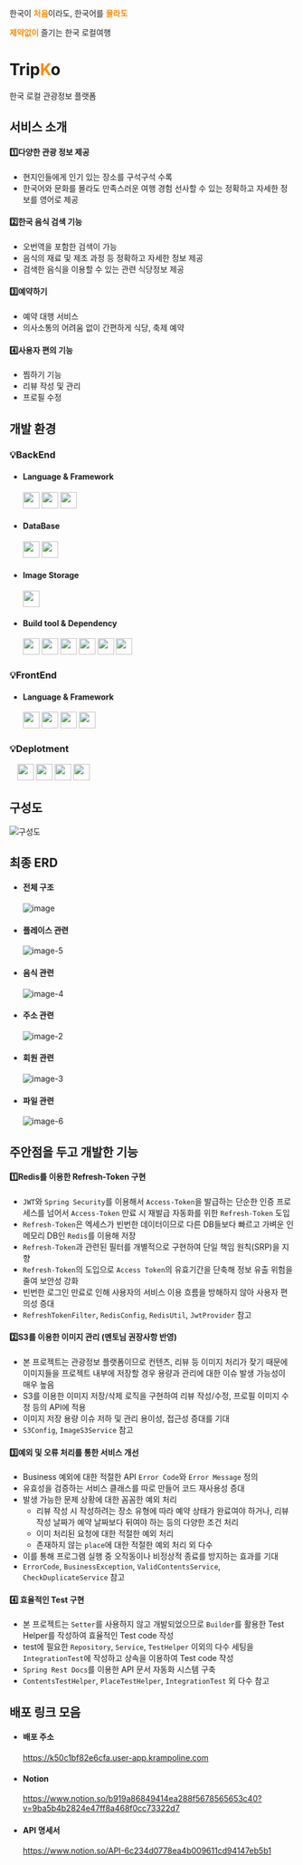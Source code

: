 한국이 <span style="color:#FF8A00">**처음**</span>이라도, 한국어를 <span style="color:#FF8A00">**몰라도**</span>

<span style="color:#FF8A00">**제약없이**</span> 즐기는 한국 로컬여행

# **Trip<span style="color:#FF8A00">K</span>o**

한국 로컬 관광정보 플랫폼

## 서비스 소개

#### 1️⃣다양한 관광 정보 제공

- 현지인들에게 인기 있는 장소를 구석구석 수록
- 한국어와 문화를 몰라도 만족스러운 여행 경험 선사할 수 있는 정확하고 자세한 정보를 영어로 제공

#### 2️⃣한국 음식 검색 기능

- 오번역을 포함한 검색이 가능 
- 음식의 재료 및 제조 과정 등 정확하고 자세한 정보 제공
- 검색한 음식을 이용할 수 있는 관련 식당정보 제공

#### 3️⃣예약하기

- 예약 대행 서비스
- 의사소통의 어려움 없이 간편하게 식당, 축제 예약

#### 4️⃣사용자 편의 기능

- 찜하기 기능
- 리뷰 작성 및 관리
- 프로필 수정

## 개발 환경

### 💡BackEnd

- #### Language & Framework

    <img src="https://img.shields.io/badge/Java-007396?style=flat&logo=OpenJDK&logoColor=white" height="29"/> 
    <img src="https://img.shields.io/badge/springBoot-6DB33F?style=for-the-badge&logo=springBoot&logoColor=white" height="29"/> 
    <img src="https://img.shields.io/badge/Spring Security-6DB33F?style=flat&logo=springsecurity&logoColor=white" height="29"/>

- #### DataBase
    <img src="https://img.shields.io/badge/Redis-DC382D?style=flat&logo=redis&logoColor=white" height="29"/> 
    <img src="https://img.shields.io/badge/MySQL-4479A1?style=flat&logo=mysql&logoColor=white" height="29"/> 

- #### Image Storage
    <img src="https://img.shields.io/badge/Amazon S3-569A31?style=flat&logo=amazons3&logoColor=white" height="29"/>

- #### Build tool & Dependency
    <img src="https://img.shields.io/badge/Gradle-02303A?style=flat&logo=gradle&logoColor=white" height="29"/>
    <img src="https://img.shields.io/badge/JSON Web Tokens-000000?style=flat&logo=jsonwebtokens&logoColor=white" height="29"/>
    <img src="https://img.shields.io/badge/Spring Data JPA-6DB33F?style=flat&logo=spring&logoColor=white" height="29"/>
    <img src="https://img.shields.io/badge/Spring REST Docs-6DB33F?style=flat&logo=spring&logoColor=white" height="29"/>
    <img src="https://img.shields.io/badge/Auth0-EB5424?style=flat&logo=auth0&logoColor=white" height="29"/>
    <img src="https://img.shields.io/badge/Lombok-516c1c?style=flat&logoColor=white" height="29"/>

### 💡FrontEnd

- #### Language & Framework
    <img src="https://img.shields.io/badge/JavaScript-F7DF1E?style=flat&logo=JavaScript&logoColor=white" height="29"/>
    <img src="https://img.shields.io/badge/React-61DAFB?style=flat&logo=react&logoColor=white" height="29"/>
    <img src="https://img.shields.io/badge/Tailwind CSS-06B6D4?style=flat&logo=tailwindcss&logoColor=white" height="29"/>
    <img src="https://img.shields.io/badge/Redux Toolkit-764ABC?style=flat&logo=redux&logoColor=white" height="29"/>


### 💡Deplotment

&emsp;<img src="https://img.shields.io/badge/Kubernetes-326CE5?style=flat&logo=kubernetes&logoColor=white" height="29"/> <img src="https://img.shields.io/badge/NGINX-009639?style=flat&logo=nginx&logoColor=white" height="29"/> <img src="https://img.shields.io/badge/DKOS-FEE500?style=flat&logoColor=white" height="29"/> <img src="https://img.shields.io/badge/D2hub-326CE5?style=flat&logoColor=white" height="29"/>

## 구성도

![구성도](https://github.com/Step3-kakao-tech-campus/Team6_BE/assets/99969990/8ed965fa-2ca2-467d-bea5-3bbca7c6ef02)

## 최종 ERD

- #### 전체 구조

  ![image](https://github.com/Step3-kakao-tech-campus/Team6_BE/assets/99969990/7156401e-64f8-4fdc-a98a-03de36f6d549)


- #### 플레이스 관련

  ![image-5](https://github.com/Step3-kakao-tech-campus/Team6_BE/assets/99969990/da7255fc-f886-4f25-bfd0-74b24a8a9ebf)

- #### 음식 관련

  ![image-4](https://github.com/Step3-kakao-tech-campus/Team6_BE/assets/99969990/88a21957-ee29-4d4d-bfbe-3462bda7c836)

- #### 주소 관련

  ![image-2](https://github.com/Step3-kakao-tech-campus/Team6_BE/assets/99969990/0856e9ef-0ba0-49bb-a432-8aede813d090)


- #### 회원 관련

  ![image-3](https://github.com/Step3-kakao-tech-campus/Team6_BE/assets/99969990/560fa62e-7ac6-4e14-9645-0d2dc68de253)

- #### 파일 관련

  ![image-6](https://github.com/Step3-kakao-tech-campus/Team6_BE/assets/99969990/b2c4d420-0480-46e8-af6e-c9f9c37968de)

## 주안점을 두고 개발한 기능

#### 1️⃣Redis를 이용한 Refresh-Token 구현

- `JWT`와 `Spring Security`를 이용해서 `Access-Token`을 발급하는 단순한 인증 프로세스를 넘어서 `Access-Token` 만료 시 재발급 자동화를 위한 `Refresh-Token` 도입
- `Refresh-Token`은 엑세스가 빈번한 데이터이므로 다른 DB들보다 빠르고 가벼운 인메모리 DB인 `Redis`를 이용해 저장
- `Refresh-Token`과 관련된 필터를 개별적으로 구현하여 단일 책임 원칙(SRP)을 지향 
- `Refresh-Token`의 도입으로 `Access Token`의 유효기간을 단축해 정보 유출 위험을 줄여 보안성 강화
- 빈번한 로그인 만료로 인해 사용자의 서비스 이용 흐름을 방해하지 않아 사용자 편의성 증대
- `RefreshTokenFilter`, `RedisConfig`, `RedisUtil`, `JwtProvider` 참고

#### 2️⃣S3를 이용한 이미지 관리 (멘토님 권장사항 반영)

- 본 프로젝트는 관광정보 플랫폼이므로 컨텐츠, 리뷰 등 이미지 처리가 잦기 때문에 이미지들을 프로젝트 내부에 저장할 경우 용량과 관리에 대한 이슈 발생 가능성이 매우 높음
- S3를 이용한 이미지 저장/삭제 로직을 구현하여 리뷰 작성/수정, 프로필 이미지 수정 등의 API에 적용
- 이미지 저장 용량 이슈 저하 및 관리 용이성, 접근성 증대를 기대
- `S3Config`, `ImageS3Service` 참고


#### 3️⃣예외 및 오류 처리를 통한 서비스 개선
- Business 예외에 대한 적절한 API `Error Code`와 `Error Message` 정의
- 유효성을 검증하는 서비스 클래스를 따로 만들어 코드 재사용성 증대
- 발생 가능한 문제 상황에 대한 꼼꼼한 예외 처리
  - 리뷰 작성 시 작성하려는 장소 유형에 따라 예약 상태가 완료여야 하거나, 리뷰 작성 날짜가 예약 날짜보다 뒤여야 하는 등의 다양한 조건 처리
  - 이미 처리된 요청에 대한 적절한 예외 처리
  - 존재하지 않는 `place`에 대한 적절한 예외 처리 외 다수
- 이를 통해 프로그램 실행 중 오작동이나 비정상적 종료를 방지하는 효과를 기대
- `ErrorCode`, `BusinessException`, `ValidContentsService`, `CheckDuplicateService` 참고


#### 4️⃣ 효율적인 Test 구현
- 본 프로젝트는 `Setter`를 사용하지 않고 개발되었으므로 `Builder`를 활용한 Test Helper를 작성하여 효율적인 Test code 작성
- test에 필요한 `Repository`, `Service`, `TestHelper` 이외의 다수 세팅을 `IntegrationTest`에 작성하고 상속을 이용하여 Test code 작성
- `Spring Rest Docs`를 이용한 API 문서 자동화 시스템 구축
- `ContentsTestHelper`, `PlaceTestHelper`, `IntegrationTest` 외 다수 참고


## 배포 링크 모음

- #### 배포 주소
  https://k50c1bf82e6cfa.user-app.krampoline.com

- #### Notion
  https://www.notion.so/b919a86849414ea288f5678565653c40?v=9ba5b4b2824e47ff8a468f0cc73322d7

- #### API 명세서
  https://www.notion.so/API-6c234d0778ea4b009611cd94147eb5b1